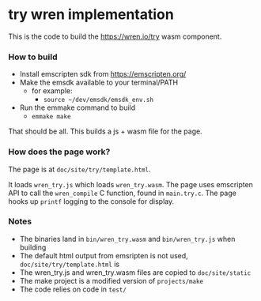 # try wren implementation

This is the code to build the https://wren.io/try wasm component.

### How to build

- Install emscripten sdk from https://emscripten.org/
- Make the emsdk available to your terminal/PATH 
  - for example:
    - `source ~/dev/emsdk/emsdk_env.sh`
- Run the emmake command to build
    - `emmake make`

That should be all. This builds a js + wasm file for the page.

### How does the page work?

The page is at `doc/site/try/template.html`.

It loads `wren_try.js` which loads `wren_try.wasm`.
The page uses emscripten API to call the `wren_compile` C function, found in `main.try.c`.
The page hooks up `printf` logging to the console for display.

### Notes

- The binaries land in `bin/wren_try.wasm` and `bin/wren_try.js` when building
- The default html output from emsripten is not used, `doc/site/try/template.html` is
- The wren_try.js and wren_try.wasm files are copied to `doc/site/static`
- The make project is a modified version of `projects/make`
- The code relies on code in `test/`
